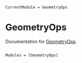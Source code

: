 ```@meta
CurrentModule = GeometryOps
```

# GeometryOps

Documentation for [GeometryOps](https://github.com/asinghvi17/GeometryOps.jl).

```@index
```

```@autodocs
Modules = [GeometryOps]
```
